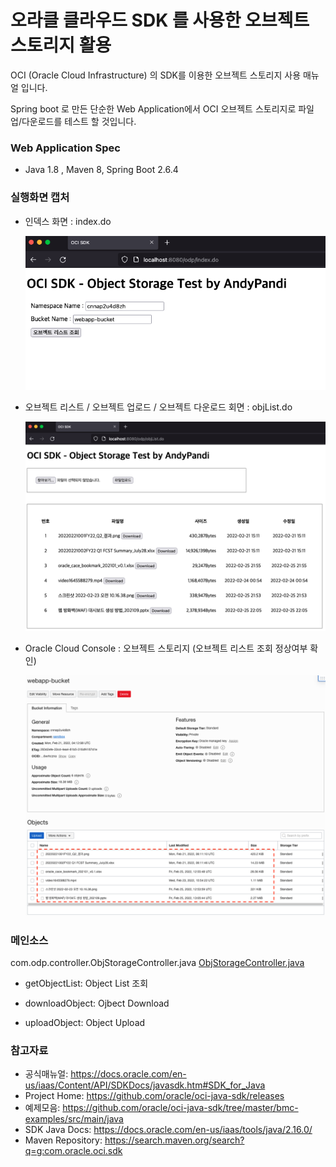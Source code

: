 # 오라클 클라우드 SDK 를 사용한 오브젝트 스토리지 활용

OCI (Oracle Cloud Infrastructure) 의 SDK를 이용한 오브젝트 스토리지 사용 매뉴얼 입니다.

Spring boot 로 만든 단순한 Web Application에서 OCI 오브젝트 스토리지로 파일 업/다운로드를 테스트 할 것입니다.

### **Web Application Spec**

- Java 1.8 , Maven 8, Spring Boot 2.6.4

### **실행화면 캡처**

- 인덱스 화면 : index.do

  ![](./images/index.png)

- 오브젝트 리스트 / 오브젝트 업로드 / 오브젝트 다운로드 회면 : objList.do

  ![](./images/objList.png)

- Oracle Cloud Console : 오브젝트 스토리지 (오브젝트 리스트 조회 정상여부 확인)

  ![](./images/OCIConsole.png)

### **메인소스**
com.odp.controller.ObjStorageController.java [ObjStorageController.java](https://github.com/AndyPandi/OCI_SDK_ObjectStorage/blob/main/src/main/java/com/odp/controller/ObjStorageController.java, "ObjStorageController.java")

- getObjectList: Object List 조회

- downloadObject: Ojbect Download

- uploadObject: Object Upload


### **참고자료**

- 공식매뉴얼: https://docs.oracle.com/en-us/iaas/Content/API/SDKDocs/javasdk.htm#SDK_for_Java
- Project Home: https://github.com/oracle/oci-java-sdk/releases
- 예제모음: https://github.com/oracle/oci-java-sdk/tree/master/bmc-examples/src/main/java
- SDK Java Docs: https://docs.oracle.com/en-us/iaas/tools/java/2.16.0/
- Maven Repository: https://search.maven.org/search?q=g:com.oracle.oci.sdk
